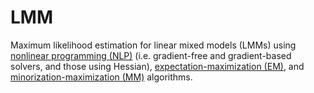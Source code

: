 # LMM

Maximum likelihood estimation for linear mixed models (LMMs) using [nonlinear programming (NLP)](https://github.com/mmkim1210/biostat-257-2021-spring/blob/main/hw4/hw04.ipynb) (i.e. gradient-free and gradient-based solvers, and those using Hessian), [expectation-maximization (EM)](https://github.com/mmkim1210/biostat-257-2021-spring/blob/main/hw5/hw05.ipynb), and [minorization-maximization (MM)](https://github.com/mmkim1210/biostat-257-2021-spring/blob/main/hw6/hw06.ipynb) algorithms.